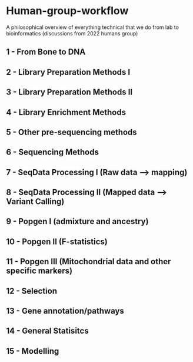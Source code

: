 # Human-group-workflow
A philosophical overview of everything technical that we do from lab to bioinformatics (discussions from 2022 humans group)

## 1 - From Bone to DNA

## 2 - Library Preparation Methods I

## 3 - Library Preparation Methods II

## 4 - Library Enrichment Methods

## 5 - Other pre-sequencing methods 

## 6 - Sequencing Methods

## 7 - SeqData Processing I (Raw data --> mapping)

## 8 - SeqData Processing II (Mapped data --> Variant Calling)

## 9 - Popgen I (admixture and ancestry)

## 10 - Popgen II (F-statistics)

## 11 - Popgen III (Mitochondrial data and other specific markers)

## 12 - Selection

## 13 - Gene annotation/pathways

## 14 - General Statisitcs

## 15 - Modelling

